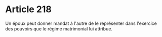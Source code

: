 # Article 218

Un époux peut donner mandat à l'autre de le représenter dans l'exercice des pouvoirs que le régime matrimonial lui attribue.